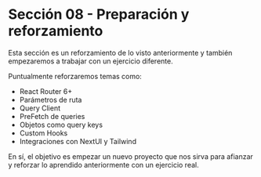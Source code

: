 # Sección 08 - Preparación y reforzamiento

Esta sección es un reforzamiento de lo visto anteriormente y también empezaremos a trabajar con un ejercicio diferente.

Puntualmente reforzaremos temas como:

- React Router 6+
- Parámetros de ruta
- Query Client
- PreFetch de queries
- Objetos como query keys
- Custom Hooks
- Integraciones con NextUI y Tailwind

En sí, el objetivo es empezar un nuevo proyecto que nos sirva para afianzar y reforzar lo aprendido anteriormente con un ejercicio real.
